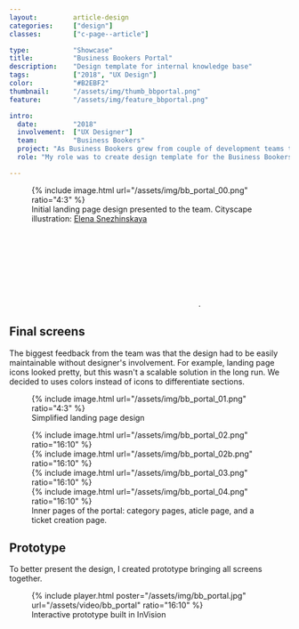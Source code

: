 ```yaml
---
layout:         article-design
categories:     ["design"]
classes:        ["c-page--article"]

type:           "Showcase"
title:          "Business Bookers Portal"
description:    "Design template for internal knowledge base"
tags:           ["2018", "UX Design"]
color:          "#B2EBF2"
thumbnail:      "/assets/img/thumb_bbportal.png"
feature:        "/assets/img/feature_bbportal.png"

intro:
  date:         "2018"
  involvement:  ["UX Designer"]
  team:         "Business Bookers"
  project: "As Business Bookers grew from couple of development teams to a whole multifunctional department, the need for a unified knowledge base arised. The goal was to have a place where people could share knowledge through articles and comments, as well as submit tickets to different teams within the department."
  role: "My role was to create design template for the Business Bookers portal and validate them with internal users. Below are the results of this work."

---
```


<figure class="c-figure">
  {% include image.html url="/assets/img/bb_portal_00.png" ratio="4:3" %}
  <figcaption class="c-figure__caption">Initial landing page design presented to the team. Cityscape illustration: <a class="c-link  c-hint--top" href="https://www.instagram.com/esnezhinskaya/" target="_blank" aria-label="View Elena's Instagram">Elena Snezhinskaya<svg class="o-icon  c-icon--external"><use xlink:href="#external"></use></svg></a>.</figcaption>
</figure>

## Final screens

The biggest feedback from the team was that the design had to be easily maintainable without designer's involvement. For example, landing page icons looked pretty, but this wasn't a scalable solution in the long run. We decided to uses colors instead of icons to differentiate sections.

<figure class="c-figure">
  {% include image.html url="/assets/img/bb_portal_01.png" ratio="4:3" %}
  <figcaption class="c-figure__caption">Simplified landing page design</figcaption>
</figure>

<figure class="c-figure">
  <div class="o-grid  o-grid--s">
    <div class="o-grid__item  c-figure__item  u-1/2@s">
      {% include image.html url="/assets/img/bb_portal_02.png" ratio="16:10" %}
    </div>
    <div class="o-grid__item  c-figure__item  u-1/2@s">
      {% include image.html url="/assets/img/bb_portal_02b.png" ratio="16:10" %}
    </div>
    <div class="o-grid__item  c-figure__item  u-1/2@s">
      {% include image.html url="/assets/img/bb_portal_03.png" ratio="16:10" %}
    </div>
    <div class="o-grid__item  c-figure__item  u-1/2@s">
      {% include image.html url="/assets/img/bb_portal_04.png" ratio="16:10" %}
    </div>
  </div>
  <figcaption class="c-figure__caption">Inner pages of the portal: category pages, aticle page, and a ticket creation page.</figcaption>
</figure>

## Prototype

To better present the design, I created prototype bringing all screens together.

<figure class="c-figure">
  {% include player.html poster="/assets/img/bb_portal.jpg" url="/assets/video/bb_portal" ratio="16:10" %}
    <figcaption class="c-figure__caption">Interactive prototype built in InVision</figcaption>
</figure>
